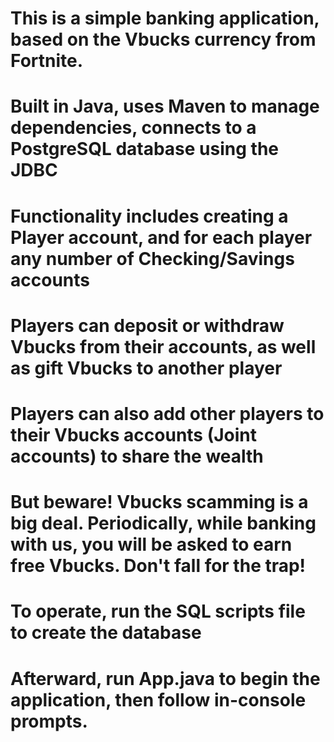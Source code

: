 # This is a simple banking application, based on the Vbucks currency from Fortnite.
#       Built in Java, uses Maven to manage dependencies, connects to a PostgreSQL database using the JDBC
# Functionality includes creating a Player account, and for each player any number of Checking/Savings accounts
# Players can deposit or withdraw Vbucks from their accounts, as well as gift Vbucks to another player
# Players can also add other players to their Vbucks accounts (Joint accounts) to share the wealth
# But beware! Vbucks scamming is a big deal. Periodically, while banking with us, you will be asked to earn free Vbucks. Don't fall for the trap!

# To operate, run the SQL scripts file to create the database
# Afterward, run App.java to begin the application, then follow in-console prompts.
